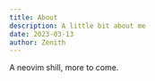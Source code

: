 ```yaml
---
title: About
description: A little bit about me
date: 2023-03-13
author: Zenith
---
```


A neovim shill, more to come.
